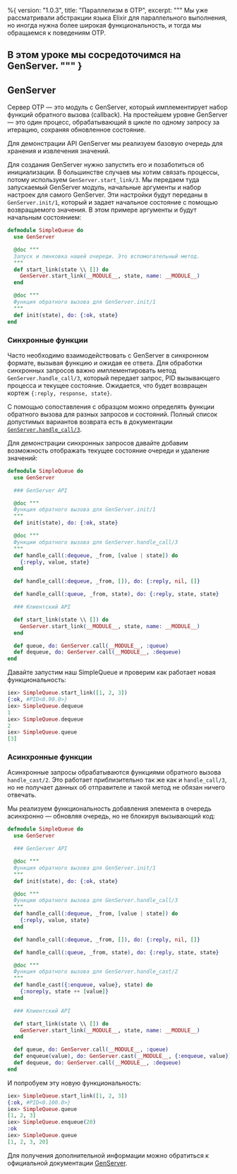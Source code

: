 %{
  version: "1.0.3",
  title: "Параллелизм в OTP",
  excerpt: """
  Мы уже рассматривали абстракции языка Elixir для параллельного выполнения, но иногда нужна более широкая функциональность, и тогда мы обращаемся к поведениям OTP.

В этом уроке мы сосредоточимся на GenServer.
  """
}
---

## GenServer

Сервер OTP &mdash; это модуль с GenServer, который имплементирует набор функций обратного вызова (callback). На простейшем уровне GenServer &mdash; это один процесс, обрабатывающий в цикле по одному запросу за итерацию, сохраняя обновленное состояние.

Для демонстрации API GenServer мы реализуем базовую очередь для хранения и извлечения значений.

Для создания GenServer нужно запустить его и позаботиться об инициализации. В большинстве случаев мы хотим связать процессы, потому используем `GenServer.start_link/3`. Мы передаем туда запускаемый GenServer модуль, начальные аргументы и набор настроек для самого GenServer. Эти настройки будут переданы в `GenServer.init/1`, который и задает начальное состояние с помощью возвращаемого значения. В этом примере аргументы и будут начальным состоянием:

```elixir
defmodule SimpleQueue do
  use GenServer

  @doc """
  Запуск и линковка нашей очереди. Это вспомогательный метод.
  """
  def start_link(state \\ []) do
    GenServer.start_link(__MODULE__, state, name: __MODULE__)
  end

  @doc """
  Функция обратного вызова для GenServer.init/1
  """
  def init(state), do: {:ok, state}
end
```

### Синхронные функции

Часто необходимо взаимодействовать с GenServer в синхронном формате, вызывая функцию и ожидая ее ответа. Для обработки синхронных запросов важно имплементировать метод `GenServer.handle_call/3`, который передает запрос, PID вызывающего процесса и текущее состояние. Ожидается, что будет возвращен кортеж `{:reply, response, state}`.

С помощью сопоставления с образцом можно определять функции обратного вызова для разных запросов и состояний. Полный список допустимых вариантов возврата есть в документации [`GenServer.handle_call/3`](https://hexdocs.pm/elixir/GenServer.html#c:handle_call/3).

Для демонстрации синхронных запросов давайте добавим возможность отображать текущее состояние очереди и удаление значений:

```elixir
defmodule SimpleQueue do
  use GenServer

  ### GenServer API

  @doc """
  Функция обратного вызова для GenServer.init/1
  """
  def init(state), do: {:ok, state}

  @doc """
  Функции обратного вызова для GenServer.handle_call/3
  """
  def handle_call(:dequeue, _from, [value | state]) do
    {:reply, value, state}
  end

  def handle_call(:dequeue, _from, []), do: {:reply, nil, []}

  def handle_call(:queue, _from, state), do: {:reply, state, state}

  ### Клиентский API

  def start_link(state \\ []) do
    GenServer.start_link(__MODULE__, state, name: __MODULE__)
  end

  def queue, do: GenServer.call(__MODULE__, :queue)
  def dequeue, do: GenServer.call(__MODULE__, :dequeue)
end
```

Давайте запустим наш SimpleQueue и проверим как работает новая функциональность:

```elixir
iex> SimpleQueue.start_link([1, 2, 3])
{:ok, #PID<0.90.0>}
iex> SimpleQueue.dequeue
1
iex> SimpleQueue.dequeue
2
iex> SimpleQueue.queue
[3]
```

### Асинхронные функции

Асинхронные запросы обрабатываются функциями обратного вызова `handle_cast/2`. Это работает приблизительно так же как и `handle_call/3`, но не получает данных об отправителе и такой метод не обязан ничего отвечать.

Мы реализуем функциональность добавления элемента в очередь асинхронно &mdash; обновляя очередь, но не блокируя вызывающий код:

```elixir
defmodule SimpleQueue do
  use GenServer

  ### GenServer API

  @doc """
  Функция обратного вызова для GenServer.init/1
  """
  def init(state), do: {:ok, state}

  @doc """
  Функции обратного вызова для GenServer.handle_call/3
  """
  def handle_call(:dequeue, _from, [value | state]) do
    {:reply, value, state}
  end

  def handle_call(:dequeue, _from, []), do: {:reply, nil, []}

  def handle_call(:queue, _from, state), do: {:reply, state, state}

  @doc """
  Функция обратного вызова для GenServer.handle_cast/2
  """
  def handle_cast({:enqueue, value}, state) do
    {:noreply, state ++ [value]}
  end

  ### Клиентский API

  def start_link(state \\ []) do
    GenServer.start_link(__MODULE__, state, name: __MODULE__)
  end

  def queue, do: GenServer.call(__MODULE__, :queue)
  def enqueue(value), do: GenServer.cast(__MODULE__, {:enqueue, value})
  def dequeue, do: GenServer.call(__MODULE__, :dequeue)
end
```

И попробуем эту новую функциональность:

```elixir
iex> SimpleQueue.start_link([1, 2, 3])
{:ok, #PID<0.100.0>}
iex> SimpleQueue.queue
[1, 2, 3]
iex> SimpleQueue.enqueue(20)
:ok
iex> SimpleQueue.queue
[1, 2, 3, 20]
```

Для получения дополнительной информации можно обратиться к официальной документации [GenServer](https://hexdocs.pm/elixir/GenServer.html#content).

